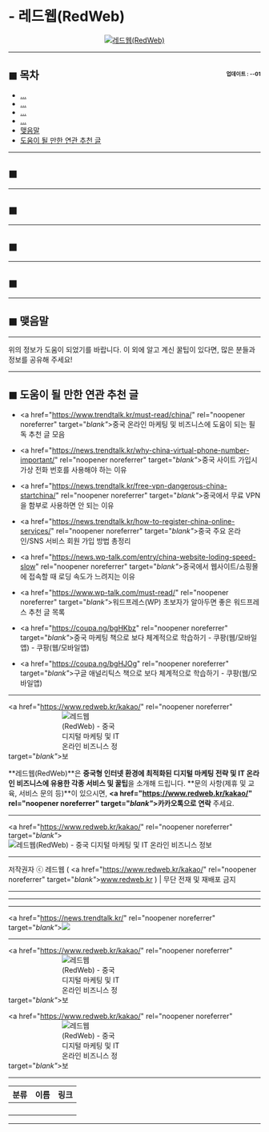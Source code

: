 # - 레드웹(RedWeb)

<center><a href="https://www.redweb.kr/kakao/" rel="noopener noreferrer" target="_blank"_><img src="https://hellotblog.files.wordpress.com/2019/04/redweb-china-loading-speed-01-300x300.png" style="max-width:100%;" alt="레드웹(RedWeb)"></a></center>

<!-- <a name="index"></a> -->
***
## ◼︎ 목차 <span style="font-size:0.5em; float:right; padding:0.5em 0 0;"><i class="fas fa-clock"></i> 업데이트 : <span class="post-year"></span>-<span class="post-month-digits"></span>-01</span>

- [...](#index-00)
- [...](#index-01)
- [...](#index-02)
- [...](#index-03)
- [맺음말](#index-epilogue)
- [도움이 될 만한 연관 추천 글](#recommendation)

<!-- <a name="index-00"></a> -->
***
## ◼︎

<!-- <a name="index-01"></a> -->
***
## ◼︎

<!-- <a name="index-02"></a> -->
***
## ◼︎

<!-- <a name="index-03"></a> -->
***
## ◼︎

<!-- <a name="index-epilogue"></a> -->
***
## ◼︎ 맺음말

***
위의 정보가 도움이 되었기를 바랍니다.
이 외에 알고 계신 꿀팁이 있다면, 많은 분들과 정보를 공유해 주세요!

<!-- <a name="recommendation"></a> -->
***
## ◼︎ 도움이 될 만한 연관 추천 글

- <a href="https://www.trendtalk.kr/must-read/china/" rel="noopener noreferrer" target="_blank"_>중국 온라인 마케팅 및 비즈니스에 도움이 되는 필독 추천 글 모음</a>

- <a href="https://news.trendtalk.kr/why-china-virtual-phone-number-important/" rel="noopener noreferrer" target="_blank"_>중국 사이트 가입시 가상 전화 번호를 사용해야 하는 이유</a>

- <a href="https://news.trendtalk.kr/free-vpn-dangerous-china-startchina/" rel="noopener noreferrer" target="_blank"_>중국에서 무료 VPN을 함부로 사용하면 안 되는 이유</a>

- <a href="https://news.trendtalk.kr/how-to-register-china-online-services/" rel="noopener noreferrer" target="_blank"_>중국 주요 온라인/SNS 서비스 회원 가입 방법 총정리</a>

- <a href="https://news.wp-talk.com/entry/china-website-loding-speed-slow" rel="noopener noreferrer" target="_blank"_>중국에서 웹사이트/쇼핑몰에 접속할 때 로딩 속도가 느려지는 이유</a>

- <a href="https://www.wp-talk.com/must-read/" rel="noopener noreferrer" target="_blank"_>워드프레스(WP) 초보자가 알아두면 좋은 워드프레스 추천 글 목록</a>

- <a href="https://coupa.ng/bgHKbz" rel="noopener noreferrer" target="_blank"_>중국 마케팅 책으로 보다 체계적으로 학습하기 - 쿠팡(웹/모바일앱) - 쿠팡(웹/모바일앱)</a>

- <a href="https://coupa.ng/bgHJOg" rel="noopener noreferrer" target="_blank"_>구글 애널리틱스 책으로 보다 체계적으로 학습하기 - 쿠팡(웹/모바일앱)</a>

***
<a href="https://www.redweb.kr/kakao/" rel="noopener noreferrer" target="_blank"_><img src="https://hellotblog.files.wordpress.com/2019/04/redweb-logo-120x120.png" style="max-width:120px;" alt="레드웹(RedWeb) - 중국 디지털 마케팅 및 IT 온라인 비즈니스 정보"></a>

**레드웹(RedWeb)**은 **중국형 인터넷 환경에 최적화된 디지털 마케팅 전략 및 IT 온라인 비즈니스에 유용한 각종 서비스 및 꿀팁**을 소개해 드립니다.
**문의 사항(제휴 및 교육, 서비스 문의 등)**이 있으시면, **<a href="https://www.redweb.kr/kakao/" rel="noopener noreferrer" target="_blank"_>카카오톡</a>으로 연락** 주세요.

***
<a href="https://www.redweb.kr/kakao/" rel="noopener noreferrer" target="_blank"_>![레드웹(RedWeb) - 중국 디지털 마케팅 및 IT 온라인 비즈니스 정보](https://hellotblog.files.wordpress.com/2018/10/redweb-korea-banner-966x200.png)</a>

***
저작권자 ⓒ 레드웹 ( <a href="https://www.redweb.kr/kakao/" rel="noopener noreferrer" target="_blank"_>www.redweb.kr</a> ) | 무단 전재 및 재배포 금지

***
***
***
<a href="https://news.trendtalk.kr/" rel="noopener noreferrer" target="_blank"_>![](https://hellotblog.files.wordpress.com/2018/08/trendtalk-baidu-main-01-800x400.jpg)</a>

***
<a href="https://www.redweb.kr/kakao/" rel="noopener noreferrer" target="_blank"_><img src="https://hellotblog.files.wordpress.com/2019/04/ttmkt-logo-girl-round-02-120x120.png" style="max-width:120px;" alt="레드웹(RedWeb) - 중국 디지털 마케팅 및 IT 온라인 비즈니스 정보"></a>

<a href="https://www.redweb.kr/kakao/" rel="noopener noreferrer" target="_blank"_><img src="https://hellotblog.files.wordpress.com/2019/04/redweb-logo-120x120.png" style="max-width:120px;" alt="레드웹(RedWeb) - 중국 디지털 마케팅 및 IT 온라인 비즈니스 정보"></a>

***
|분류|이름|링크|
|:-:|:-:|:-:|
||||
||||
||||
||||

***
